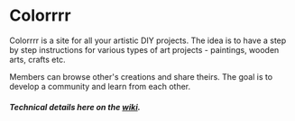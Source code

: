 # Colorrrr

Colorrrr is a site for all your artistic DIY projects. The idea is to have a step by step instructions for various types of art projects - paintings, wooden arts, crafts etc. 

Members can browse other's creations and share theirs. The goal is to develop a community and learn from each other.


##### Technical details here on the [wiki](https://github.com/amol-patil/colorrrr/wiki).
